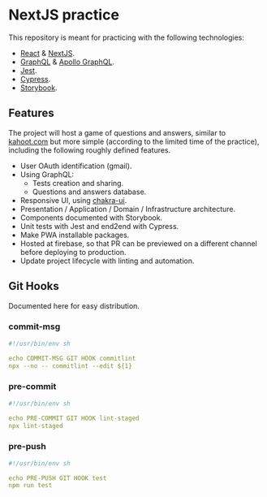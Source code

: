 # NextJS practice

This repository is meant for practicing with the following technologies:
* [React](https://react.dev/learn) & [NextJS](https://nextjs.org/).
* [GraphQL](https://graphql.org/learn/) & [Apollo GraphQL](https://www.apollographql.com/docs/react/get-started/).
* [Jest](https://jestjs.io/es-ES/).
* [Cypress](https://www.cypress.io/).
* [Storybook](https://storybook.js.org/).

## Features

The project will host a game of questions and answers, similar to [kahoot.com](kahoot.com) but more simple (according to the limited time of the practice), including the following roughly defined features.
* User OAuth identification (gmail).
* Using GraphQL:
  * Tests creation and sharing.
  * Questions and answers database.
* Responsive UI, using [chakra-ui](chakra-ui.com).
* Presentation / Application / Domain / Infrastructure architecture.
* Components documented with Storybook.
* Unit tests with Jest and end2end with Cypress.
* Make PWA installable packages.
* Hosted at firebase, so that PR can be previewed on a different channel before deploying to production.
* Update project lifecycle with linting and automation.

## Git Hooks

Documented here for easy distribution.

### commit-msg
```yaml
#!/usr/bin/env sh

echo COMMIT-MSG GIT HOOK commitlint
npx --no -- commitlint --edit ${1}
```

### pre-commit
```yaml
#!/usr/bin/env sh

echo PRE-COMMIT GIT HOOK lint-staged
npx lint-staged
```

### pre-push
```yaml
#!/usr/bin/env sh

echo PRE-PUSH GIT HOOK test
npm run test
```

